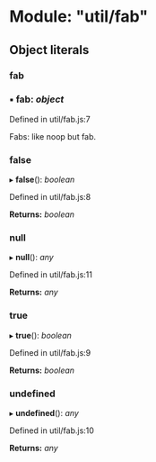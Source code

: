 # Module: "util/fab"

## Object literals

###  fab

### ▪ **fab**: *object*

Defined in util/fab.js:7

Fabs: like noop but fab.

###  false

▸ **false**(): *boolean*

Defined in util/fab.js:8

**Returns:** *boolean*

###  null

▸ **null**(): *any*

Defined in util/fab.js:11

**Returns:** *any*

###  true

▸ **true**(): *boolean*

Defined in util/fab.js:9

**Returns:** *boolean*

###  undefined

▸ **undefined**(): *any*

Defined in util/fab.js:10

**Returns:** *any*
